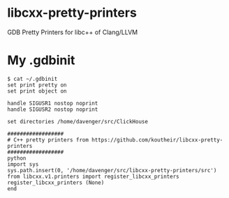 libcxx-pretty-printers
======================

GDB Pretty Printers for libc++ of Clang/LLVM

My .gdbinit
======================

```
$ cat ~/.gdbinit
set print pretty on
set print object on

handle SIGUSR1 nostop noprint
handle SIGUSR2 nostop noprint

set directories /home/davenger/src/ClickHouse

##################
# C++ pretty printers from https://github.com/koutheir/libcxx-pretty-printers
##################
python
import sys
sys.path.insert(0, '/home/davenger/src/libcxx-pretty-printers/src')
from libcxx.v1.printers import register_libcxx_printers
register_libcxx_printers (None)
end
```
